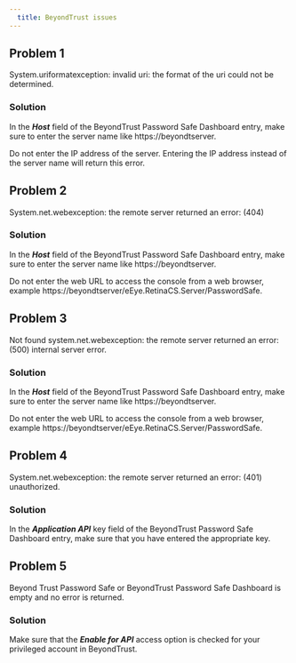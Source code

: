 ```yaml
---
  title: BeyondTrust issues
---
```

## Problem 1
System.uriformatexception: invalid uri: the format of the uri could not be determined.
### Solution
In the ***Host*** field of the BeyondTrust Password Safe Dashboard entry, make sure to enter the server name like https<area>://beyondtserver.  

Do not enter the IP address of the server. Entering the IP address instead of the server name will return this error.
## Problem 2
System.net.webexception: the remote server returned an error: (404)
### Solution
In the ***Host*** field of the BeyondTrust Password Safe Dashboard entry, make sure to enter the server name like https<area>://beyondtserver.  

Do not enter the web URL to access the console from a web browser, example https<area>://beyondtserver/eEye.RetinaCS.Server/PasswordSafe.
## Problem 3
Not found system.net.webexception: the remote server returned an error: (500) internal server error.
### Solution
In the ***Host*** field of the BeyondTrust Password Safe Dashboard entry, make sure to enter the server name like https<area>://beyondtserver.  

Do not enter the web URL to access the console from a web browser, example https<area>://beyondtserver/eEye.RetinaCS.Server/PasswordSafe.
## Problem 4
System.net.webexception: the remote server returned an error: (401) unauthorized.
### Solution
In the ***Application API*** key field of the BeyondTrust Password Safe Dashboard entry, make sure that you have entered the appropriate key.
## Problem 5
Beyond Trust Password Safe or BeyondTrust Password Safe Dashboard is empty and no error is returned.
### Solution
Make sure that the ***Enable for API*** access option is checked for your privileged account in BeyondTrust.
